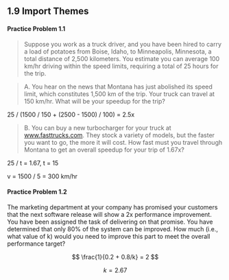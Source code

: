## 1.9 Import Themes

#### Practice Problem 1.1

> Suppose you work as a truck driver, and you have been hired to carry a load of potatoes from Boise, Idaho, to Minneapolis, Minnesota, a total distance of 2,500 kilometers. You estimate you can average 100 km/hr driving within the speed limits, requiring a total of 25 hours for the trip.

> A. You hear on the news that Montana has just abolished its speed limit, which constitutes 1,500 km of the trip. Your truck can travel at 150 km/hr. What will be your speedup for the trip?

25 / (1500 / 150 + (2500 - 1500) / 100) = 2.5x

> B. You can buy a new turbocharger for your truck at www.fasttrucks.com. They
stock a variety of models, but the faster you want to go, the more it will cost. How fast must you travel through Montana to get an overall speedup for your trip of 1.67x?

25 / t = 1.67, t = 15

v = 1500 / 5 = 300 km/hr

#### Practice Problem 1.2

The marketing department at your company has promised your customers that
the next software release will show a 2x performance improvement. You have
been assigned the task of delivering on that promise. You have determined that
only 80% of the system can be improved. How much (i.e., what value of k) would
you need to improve this part to meet the overall performance target?

$$
\frac{1}{0.2 + 0.8/k} = 2
$$

$$
k = 2.67
$$
